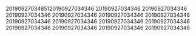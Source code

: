 2019092703485120190927034346
20190927034346
20190927034346
20190927034346
20190927034346
20190927034346
20190927034346
20190927034346
20190927034346
20190927034346
20190927034346
20190927034346
20190927034346
20190927034346
20190927034346
